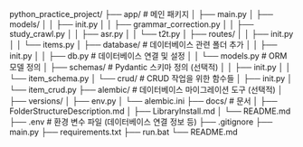 python_practice_project/
├── app/                    # 메인 패키지
│   ├── main.py
│   ├── models/
│   │   ├── init.py
│   │   ├── grammar_correction.py
│   │   ├── study_crawl.py
│   │   ├── asr.py
│   │   └── t2t.py
│   ├── routes/
│   │   ├── init.py
│   │   └── items.py
│   ├── database/           # 데이터베이스 관련 폴더 추가
│   │   ├── init.py
│   │   ├── db.py           # 데이터베이스 연결 및 설정
│   │   └── models.py       # ORM 모델 정의
│   ├── schemas/            # Pydantic 스키마 정의 (선택적)
│   │   ├── init.py
│   │   └── item_schema.py
│   └── crud/               # CRUD 작업을 위한 함수들
│       ├── init.py
│       └── item_crud.py
├── alembic/                # 데이터베이스 마이그레이션 도구 (선택적)
│   ├── versions/
│   ├── env.py
│   └── alembic.ini
├── docs/                   # 문서
│   ├── FolderStructureDescription.md
│   ├── LibraryInstall.md
│   └── README.md
├── .env                    # 환경 변수 파일 (데이터베이스 연결 정보 등)
├── .gitignore
├── main.py
├── requirements.txt
├── run.bat
└── README.md
